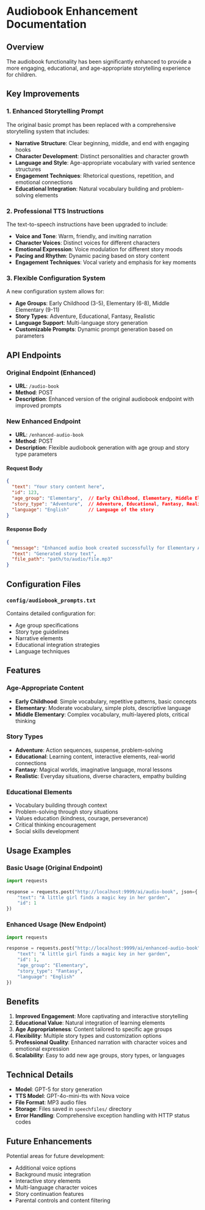# Audiobook Enhancement Documentation

## Overview
The audiobook functionality has been significantly enhanced to provide a more engaging, educational, and age-appropriate storytelling experience for children.

## Key Improvements

### 1. Enhanced Storytelling Prompt
The original basic prompt has been replaced with a comprehensive storytelling system that includes:

- **Narrative Structure**: Clear beginning, middle, and end with engaging hooks
- **Character Development**: Distinct personalities and character growth
- **Language and Style**: Age-appropriate vocabulary with varied sentence structures
- **Engagement Techniques**: Rhetorical questions, repetition, and emotional connections
- **Educational Integration**: Natural vocabulary building and problem-solving elements

### 2. Professional TTS Instructions
The text-to-speech instructions have been upgraded to include:

- **Voice and Tone**: Warm, friendly, and inviting narration
- **Character Voices**: Distinct voices for different characters
- **Emotional Expression**: Voice modulation for different story moods
- **Pacing and Rhythm**: Dynamic pacing based on story content
- **Engagement Techniques**: Vocal variety and emphasis for key moments

### 3. Flexible Configuration System
A new configuration system allows for:

- **Age Groups**: Early Childhood (3-5), Elementary (6-8), Middle Elementary (9-11)
- **Story Types**: Adventure, Educational, Fantasy, Realistic
- **Language Support**: Multi-language story generation
- **Customizable Prompts**: Dynamic prompt generation based on parameters

## API Endpoints

### Original Endpoint (Enhanced)
- **URL**: `/audio-book`
- **Method**: POST
- **Description**: Enhanced version of the original audiobook endpoint with improved prompts

### New Enhanced Endpoint
- **URL**: `/enhanced-audio-book`
- **Method**: POST
- **Description**: Flexible audiobook generation with age group and story type parameters

#### Request Body
```json
{
  "text": "Your story content here",
  "id": 123,
  "age_group": "Elementary",  // Early Childhood, Elementary, Middle Elementary
  "story_type": "Adventure",  // Adventure, Educational, Fantasy, Realistic
  "language": "English"       // Language of the story
}
```

#### Response Body
```json
{
  "message": "Enhanced audio book created successfully for Elementary Adventure story",
  "text": "Generated story text",
  "file_path": "path/to/audio/file.mp3"
}
```

## Configuration Files

### `config/audiobook_prompts.txt`
Contains detailed configuration for:
- Age group specifications
- Story type guidelines
- Narrative elements
- Educational integration strategies
- Language techniques

## Features

### Age-Appropriate Content
- **Early Childhood**: Simple vocabulary, repetitive patterns, basic concepts
- **Elementary**: Moderate vocabulary, simple plots, descriptive language
- **Middle Elementary**: Complex vocabulary, multi-layered plots, critical thinking

### Story Types
- **Adventure**: Action sequences, suspense, problem-solving
- **Educational**: Learning content, interactive elements, real-world connections
- **Fantasy**: Magical worlds, imaginative language, moral lessons
- **Realistic**: Everyday situations, diverse characters, empathy building

### Educational Elements
- Vocabulary building through context
- Problem-solving through story situations
- Values education (kindness, courage, perseverance)
- Critical thinking encouragement
- Social skills development

## Usage Examples

### Basic Usage (Original Endpoint)
```python
import requests

response = requests.post("http://localhost:9999/ai/audio-book", json={
    "text": "A little girl finds a magic key in her garden",
    "id": 1
})
```

### Enhanced Usage (New Endpoint)
```python
import requests

response = requests.post("http://localhost:9999/ai/enhanced-audio-book", json={
    "text": "A little girl finds a magic key in her garden",
    "id": 1,
    "age_group": "Elementary",
    "story_type": "Fantasy",
    "language": "English"
})
```

## Benefits

1. **Improved Engagement**: More captivating and interactive storytelling
2. **Educational Value**: Natural integration of learning elements
3. **Age Appropriateness**: Content tailored to specific age groups
4. **Flexibility**: Multiple story types and customization options
5. **Professional Quality**: Enhanced narration with character voices and emotional expression
6. **Scalability**: Easy to add new age groups, story types, or languages

## Technical Details

- **Model**: GPT-5 for story generation
- **TTS Model**: GPT-4o-mini-tts with Nova voice
- **File Format**: MP3 audio files
- **Storage**: Files saved in `speechfiles/` directory
- **Error Handling**: Comprehensive exception handling with HTTP status codes

## Future Enhancements

Potential areas for future development:
- Additional voice options
- Background music integration
- Interactive story elements
- Multi-language character voices
- Story continuation features
- Parental controls and content filtering
